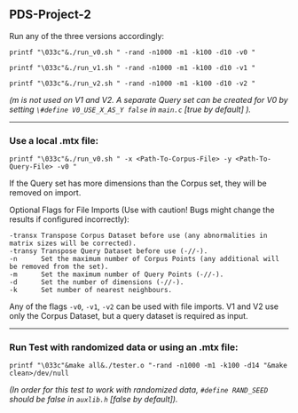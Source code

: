 ## PDS-Project-2

Run any of the three versions accordingly:
```
printf "\033c"&./run_v0.sh " -rand -n1000 -m1 -k100 -d10 -v0 "
```
```
printf "\033c"&./run_v1.sh " -rand -n1000 -m1 -k100 -d10 -v1 "
```
```
printf "\033c"&./run_v2.sh " -rand -n1000 -m1 -k100 -d10 -v2 "
```

*(m is not used on V1 and V2. A separate Query set can be created for V0 by setting `\#define V0_USE_X_AS_Y false` in `main.c` [true by default] ).*


___
### Use a local .mtx file:

```
printf "\033c"&./run_v0.sh " -x <Path-To-Corpus-File> -y <Path-To-Query-File> -v0 "
```

If the Query set has more dimensions than the Corpus set, they will be removed on import.

Optional Flags for File Imports (Use with caution! Bugs might change the results if configured incorrectly):

```
-transx Transpose Corpus Dataset before use (any abnormalities in matrix sizes will be corrected).
-transy Transpose Query Dataset before use (-//-).
-n      Set the maximum number of Corpus Points (any additional will be removed from the set).
-m      Set the maximum number of Query Points (-//-).
-d      Set the number of dimensions (-//-).
-k      Set number of nearest neighbours.
```

Any of the flags `-v0`, `-v1`, `-v2` can be used with file imports. V1 and V2 use only the Corpus Dataset, but a query dataset is required as input.


___
### Run Test with randomized data or using an .mtx file:

```
printf "\033c"&make all&./tester.o "-rand -n1000 -m1 -k100 -d14 "&make clean>/dev/null
```

*(In order for this test to work with randomized data, `#define RAND_SEED` should be false in `auxlib.h` [false by default]).*

